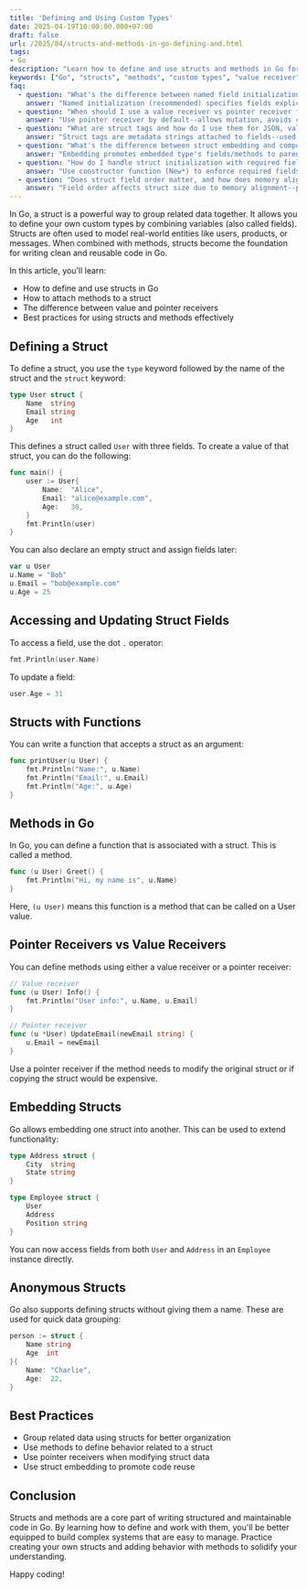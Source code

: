 ```yaml
---
title: 'Defining and Using Custom Types'
date: 2025-04-19T10:00:00.000+07:00
draft: false
url: /2025/04/structs-and-methods-in-go-defining-and.html
tags:
- Go
description: "Learn how to define and use structs and methods in Go for better code organization and reusability."
keywords: ["Go", "structs", "methods", "custom types", "value receiver", "pointer receiver", "embedding", "anonymous structs"]
faq:
  - question: "What's the difference between named field initialization and positional initialization for structs?"
    answer: "Named initialization (recommended) specifies fields explicitly, positional (discouraged) uses order--named is safer, clearer, resilient to struct changes. Named: user := User{Name: \"Alice\", Age: 30}--explicit field names, can skip fields (defaults to zero value), order doesn't matter. Positional: user := User{\"Alice\", \"alice@example.com\", 30}--no field names, must match exact order and include all fields. Problems with positional: (1) Fragile--adding field breaks: type User struct { Name, Email, Phone string }--existing User{\"Alice\", \"alice@example.com\"} now errors (Phone missing). (2) Unclear--User{\"Alice\", 30, true} what fields? Named: User{Name: \"Alice\", Age: 30, Active: true}--obvious. (3) Can't skip--must provide all or none, even if defaults acceptable. When positional ok: very small, stable structs (Point{x, y}, Color{r, g, b})--2-3 fields, never change. Best practice: always use named initialization for maintainability. Partial init: user := User{Name: \"Alice\"}--Email and Age get zero values (\"\", 0). Zero values: string=\"\", int=0, bool=false, pointer=nil, slice=nil--must be safe defaults or validate after init. Constructors: provide New function for complex init: func NewUser(name, email string) *User { return &User{Name: name, Email: email, CreatedAt: time.Now()} }--enforces required fields, sets defaults. Anti-pattern: mixing positional and named: User{\"Alice\", Age: 30}--compiler error, must use one style."
  - question: "When should I use a value receiver vs pointer receiver for struct methods?"
    answer: "Use pointer receiver by default--allows mutation, avoids copying, more flexible. Use value receiver only for small immutable types. Pointer receiver (*T): func (u *User) UpdateEmail(email string) { u.Email = email }. Use when: (1) Method modifies struct: u.Balance += amount. (2) Large struct (>10 fields, >100 bytes)--avoids copying overhead. (3) Consistency--if any method needs pointer, use pointer for all. (4) Mutable types: Database connections, caches, stateful services. Value receiver (T): func (p Point) Distance() float64 { return math.Sqrt(p.X*p.X + p.Y*p.Y) }. Use when: (1) Small immutable types: Point{X, Y}, Color{R, G, B}, Time (stdlib uses value). (2) Primitive wrappers: type UserID int. (3) No mutation needed--pure functions. Effects: value receiver copies struct on call--modifications don't affect original: func (u User) SetName(n string) { u.Name = n }; user.SetName(\"Bob\"); fmt.Println(user.Name)--still original, not \"Bob\". Pointer receiver modifies original. Calling: both work transparently--compiler inserts & or * as needed: var u User; u.UpdateEmail(\"new@email\")--compiler calls (&u).UpdateEmail automatically. var p *User; p.GetName()--compiler calls (*p).GetName. Performance: value receiver copies--100 byte struct copied every call. Pointer: 8 bytes (pointer size). Benchmark shows 10-100x difference for large structs. Interface satisfaction: value receiver methods available on both T and *T, pointer receiver only on *T. Mistake: type Database struct { conn *sql.DB }; func (db Database) Query()--copies pointer, ok. But confusing--use pointer receiver for consistency. Rule: pointer receiver = default, value receiver = exception for tiny immutable types."
  - question: "What are struct tags and how do I use them for JSON, validation, and database mapping?"
    answer: "Struct tags are metadata strings attached to fields--used by reflection for encoding, validation, ORM mapping. Syntax: Field Type `key:\"value\"` or `key:\"value\" key2:\"value2\"`. JSON tags (encoding/json): type User struct { Name string `json:\"name\"`; Email string `json:\"email,omitempty\"`; Password string `json:\"-\"` }. (1) json:\"name\"--marshal to {\"name\": \"Alice\"} (lowercase). (2) omitempty--exclude if zero value: {\"email\": \"\"} omitted. (3) \"-\"--never marshal Password field (security). (4) json:\"age,string\"--marshal int as string: \"age\": \"30\". Validation tags (go-playground/validator): type User struct { Name string `validate:\"required,min=3,max=50\"`; Email string `validate:\"required,email\"`; Age int `validate:\"gte=0,lte=120\"` }. Validate: validate := validator.New(); err := validate.Struct(user)--checks constraints. Database tags (gorm, sqlx): type User struct { ID int `db:\"id\" gorm:\"primaryKey\"`; Name string `db:\"name\" gorm:\"type:varchar(100);not null\"`; CreatedAt time.Time `db:\"created_at\" gorm:\"autoCreateTime\"` }. sqlx: maps field to column via db tag. GORM: defines schema via gorm tags. Custom tags: define your own: Field string `csv:\"column_1\" validate:\"required\"`--parsed by your code using reflect. Reading tags: field, _ := reflect.TypeOf(User{}).FieldByName(\"Name\"); tag := field.Tag.Get(\"json\")--returns \"name\". Multiple tags: `json:\"name\" validate:\"required\" db:\"user_name\"`--space-separated, each package reads own key. Best practice: (1) Use tags for declarative metadata, not business logic. (2) Document custom tags. (3) Don't overuse--simple types don't need tags. Common mistake: typo in tag: `josn:\"name\"`--silently ignored, field exported with default name. Use linters (golangci-lint) to catch."
  - question: "What's the difference between struct embedding and composition, and when to use each?"
    answer: "Embedding promotes embedded type's fields/methods to parent--syntactic sugar for 'has-a' with convenience. Composition uses named field--explicit, clearer ownership. Embedding: type Employee struct { User; Department string }--User fields/methods accessible directly: emp.Name, emp.Greet(). Promotes: emp.User.Name -> emp.Name (shorthand). Use when: (1) Extending functionality: BaseHandler embedded in APIHandler--inherit common methods. (2) Interface satisfaction: embed interface to forward methods: type ReaderWrapper struct { io.Reader }--satisfies io.Reader automatically. (3) Mixins: Logger embedded in multiple types--all get logging methods. Composition (named field): type Employee struct { user User; department string }--access via emp.user.Name. Use when: (1) Multiple instances: type Company struct { CEO User; CTO User }--can't embed User twice. (2) Clear ownership: emp.user.Name--explicit relationship. (3) Avoiding conflicts: two embedded types with same method name--ambiguous. Problems with embedding: (1) Namespace pollution: embedded struct with 50 methods--all promoted, clutters API. (2) Tight coupling: changes to embedded type affect parent. (3) JSON marshaling: embedded fields merge: User embedded -> \"name\": \"Alice\" at top level, not nested. Fix: composition or custom MarshalJSON. When to embed: (1) Implementing interface via forwarding. (2) Extending base type with additional methods. (3) Domain objects with clear hierarchy. When composition: (1) Multiple instances of same type. (2) Explicit relationships preferred. (3) Large embedded types (avoid pollution). Best practice: prefer composition for clarity, use embedding sparingly for convenience. Go philosophy: composition over inheritance--both embedding and composition are composition (no inheritance). Example: http.Server embeds http.Handler--satisfies interface while adding lifecycle methods. Anti-pattern: deep embedding hierarchies--A embeds B embeds C--hard to reason about."
  - question: "How do I handle struct initialization with required fields and default values properly?"
    answer: "Use constructor function (New*) to enforce required fields, validate, and set defaults--safer than direct struct initialization. Problem: direct init allows invalid state: user := User{Name: \"\"}--empty name might be invalid. Constructor pattern: func NewUser(name, email string) (*User, error) { if name == \"\" { return nil, errors.New(\"name required\") }; if !isValidEmail(email) { return nil, errors.New(\"invalid email\") }; return &User{Name: name, Email: email, CreatedAt: time.Now()}, nil }. Benefits: (1) Validation--reject invalid data at creation. (2) Defaults--CreatedAt set automatically. (3) Encapsulation--can change internal struct without breaking callers. (4) Documentation--function signature shows required fields. Required fields: make constructor parameters, validate non-empty. Optional fields: use functional options or builder pattern. Functional options: func NewUser(name string, opts ...UserOption) *User { u := &User{Name: name}; for _, opt := range opts { opt(u) }; return u }. type UserOption func(*User); func WithEmail(email string) UserOption { return func(u *User) { u.Email = email } }. Usage: user := NewUser(\"Alice\", WithEmail(\"alice@example.com\"), WithAge(30))--flexible, readable. Builder pattern: type UserBuilder struct { user User }; func (b *UserBuilder) WithName(n string) *UserBuilder { b.user.Name = n; return b }; func (b *UserBuilder) Build() (*User, error) { if b.user.Name == \"\" { return nil, errors.New(\"name required\") }; return &b.user, nil }. Usage: user, err := NewUserBuilder().WithName(\"Alice\").WithEmail(\"alice@example.com\").Build(). Default values: use constructor: func NewConfig() *Config { return &Config{Timeout: 30 * time.Second, MaxRetries: 3} }. Partial init: support updates: func (u *User) SetEmail(email string) error { if !isValidEmail(email) { return errors.New(\"invalid\") }; u.Email = email; return nil }--validate on update too. Best practice: required fields in constructor params, optional via options or builder, always validate. Export rule: if struct exported, provide constructor--don't force callers to guess valid state."
  - question: "Does struct field order matter, and how does memory alignment affect struct size?"
    answer: "Field order affects struct size due to memory alignment--poor ordering wastes memory via padding. Compiler aligns fields to natural boundaries for performance. Alignment: each type has alignment requirement: int8=1 byte, int16=2, int32=4, int64=8, pointer=8 (64-bit). Compiler pads fields to meet alignment. Bad order: type BadStruct struct { A bool; B int64; C bool; D int64 }--size 32 bytes. Layout: A(1) + padding(7) + B(8) + C(1) + padding(7) + D(8) = 32. Good order: type GoodStruct struct { B int64; D int64; A bool; C bool }--size 24 bytes. Layout: B(8) + D(8) + A(1) + C(1) + padding(6) = 24. Savings: 25% smaller! Rule: order fields largest to smallest (int64, pointers, int32, int16, bool)--minimizes padding. Check size: unsafe.Sizeof(BadStruct{})--returns 32. Alignment: unsafe.Alignof(s.B)--returns 8 for int64. Tool: golang.org/x/tools/go/analysis/passes/fieldalignment--linter suggests optimal order: fieldalignment -fix ./...--automatically reorders. When it matters: (1) Large slices of structs: []User--1M users, 8 bytes saved each = 8MB total. (2) Memory-constrained systems: embedded, IoT. (3) Cache performance: smaller structs fit more per cache line. When it doesn't: (1) Single instances--nanosecond allocation difference. (2) Logical grouping preferred: type Config struct { Host string; Port int }--don't reorder for 4 bytes if hurts readability. Trade-off: reordering for alignment vs logical field grouping--profile first, optimize hot paths only. Struct tags don't affect layout--purely metadata. Empty struct: struct{}--size 0, used for signaling: chan struct{}, map[string]struct{}--no memory. Best practice: order by size for frequently allocated structs (events, protocol messages), group logically for config/domain structs. Don't: premature optimization--measure first."
---
```


In Go, a struct is a powerful way to group related data together. It allows you to define your own custom types by combining variables (also called fields). Structs are often used to model real-world entities like users, products, or messages. When combined with methods, structs become the foundation for writing clean and reusable code in Go.

In this article, you'll learn:

*   How to define and use structs in Go
*   How to attach methods to a struct
*   The difference between value and pointer receivers
*   Best practices for using structs and methods effectively

Defining a Struct
-----------------

To define a struct, you use the `type` keyword followed by the name of the struct and the `struct` keyword:

```go
type User struct {
    Name  string
    Email string
    Age   int
} 
```

This defines a struct called `User` with three fields. To create a value of that struct, you can do the following:

```go
func main() {
    user := User{
        Name:  "Alice",
        Email: "alice@example.com",
        Age:   30,
    }
    fmt.Println(user)
} 
```

You can also declare an empty struct and assign fields later:

```go
var u User
u.Name = "Bob"
u.Email = "bob@example.com"
u.Age = 25 
```

Accessing and Updating Struct Fields
------------------------------------

To access a field, use the dot `.` operator:

```go
fmt.Println(user.Name)
```

To update a field:

```go
user.Age = 31
```

Structs with Functions
----------------------

You can write a function that accepts a struct as an argument:

```go
func printUser(u User) {
    fmt.Println("Name:", u.Name)
    fmt.Println("Email:", u.Email)
    fmt.Println("Age:", u.Age)
} 
```

Methods in Go
-------------

In Go, you can define a function that is associated with a struct. This is called a method.

```go
func (u User) Greet() {
    fmt.Println("Hi, my name is", u.Name)
} 
```

Here, `(u User)` means this function is a method that can be called on a User value.

Pointer Receivers vs Value Receivers
------------------------------------

You can define methods using either a value receiver or a pointer receiver:

```go
// Value receiver
func (u User) Info() {
    fmt.Println("User info:", u.Name, u.Email)
}

// Pointer receiver
func (u *User) UpdateEmail(newEmail string) {
    u.Email = newEmail
} 
```

Use a pointer receiver if the method needs to modify the original struct or if copying the struct would be expensive.

Embedding Structs
-----------------

Go allows embedding one struct into another. This can be used to extend functionality:

```go
type Address struct {
    City  string
    State string
}

type Employee struct {
    User
    Address
    Position string
} 
```

You can now access fields from both `User` and `Address` in an `Employee` instance directly.

Anonymous Structs
-----------------

Go also supports defining structs without giving them a name. These are used for quick data grouping:

```go
person := struct {
    Name string
    Age  int
}{
    Name: "Charlie",
    Age:  22,
} 
```

Best Practices
--------------

*   Group related data using structs for better organization
*   Use methods to define behavior related to a struct
*   Use pointer receivers when modifying struct data
*   Use struct embedding to promote code reuse

Conclusion
----------

Structs and methods are a core part of writing structured and maintainable code in Go. By learning how to define and work with them, you'll be better equipped to build complex systems that are easy to manage. Practice creating your own structs and adding behavior with methods to solidify your understanding.

Happy coding!
